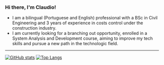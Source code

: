 ### Hi there, I'm Claudio!
- I am a bilingual (Portuguese and English) professional with a BSc in Civil
Engineering and 3 years of experience in costs control under the construction
industry.
- I am currently looking for a branching out
opportunity, enrolled in a System Analysis and Development course, aiming to
improve my tech skills and pursue a new path in the technologic field.
---
[![GitHub stats](https://github-readme-stats.vercel.app/api?username=claudiodornelles&count_private=true&show_icons=true&theme=react)](https://github.com/claudiodornelles/github-readme-stats)
[![Top Langs](https://github-readme-stats.vercel.app/api/top-langs/?username=claudiodornelles&theme=react&layout=compact)](https://github.com/claudiodornelles/github-readme-stats)
